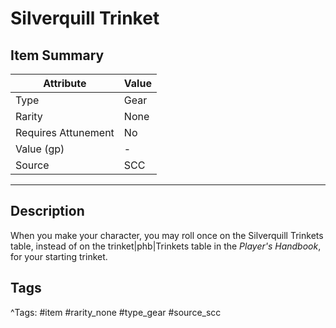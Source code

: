 # Silverquill Trinket

## Item Summary

| Attribute            | Value                        |
|----------------------|------------------------------|
| Type                 | Gear |
| Rarity               | None             |
| Requires Attunement  | No                |
| Value (gp)           | -    |
| Source               | SCC |

---

## Description

When you make your character, you may roll once on the Silverquill Trinkets table, instead of on the trinket|phb|Trinkets table in the _Player's Handbook_, for your starting trinket.

## Tags

^Tags: #item #rarity_none #type_gear #source_scc